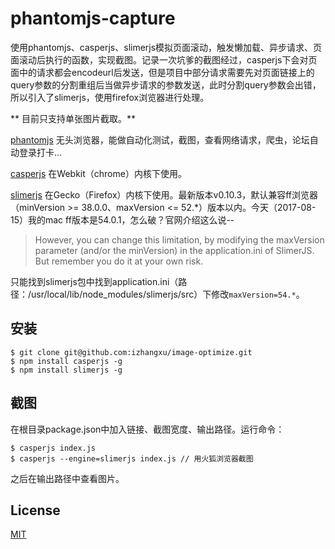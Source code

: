 # phantomjs-capture

使用phantomjs、casperjs、slimerjs模拟页面滚动，触发懒加载、异步请求、页面滚动后执行的函数，实现截图。记录一次坑爹的截图经过，casperjs下会对页面中的请求都会encodeurl后发送，但是项目中部分请求需要先对页面链接上的query参数的分割重组后当做异步请求的参数发送，此时分割query参数会出错，所以引入了slimerjs，使用firefox浏览器进行处理。

** 目前只支持单张图片截取。**

[phantomjs](http://phantomjs.org/) 无头浏览器，能做自动化测试，截图，查看网络请求，爬虫，论坛自动登录打卡...

[casperjs](http://casperjs.org/) 在Webkit（chrome）内核下使用。

[slimerjs](https://slimerjs.org/) 在Gecko（Firefox）内核下使用。最新版本v0.10.3，默认兼容ff浏览器（minVersion >= 38.0.0、maxVersion <= 52.*）版本以内。今天（2017-08-15）我的mac ff版本是54.0.1，怎么破？官网介绍这么说--
> However, you can change this limitation, by modifying the maxVersion parameter (and/or the minVersion) in the application.ini of SlimerJS. But remember you do it at your own risk.

只能找到slimerjs包中找到application.ini（路径：/usr/local/lib/node_modules/slimerjs/src）下修改`maxVersion=54.*`。

## 安装

```
$ git clone git@github.com:izhangxu/image-optimize.git
$ npm install casperjs -g
$ npm install slimerjs -g
```

## 截图

在根目录package.json中加入链接、截图宽度、输出路径。运行命令：
```
$ casperjs index.js
$ casperjs --engine=slimerjs index.js // 用火狐浏览器截图
``` 
之后在输出路径中查看图片。

## License
[MIT](https://github.com/izhangxu/phantomjs-capture/blob/master/LICENSE)